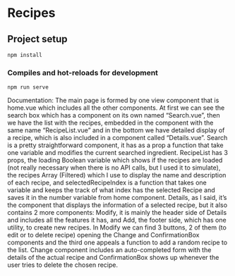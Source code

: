 # Recipes

## Project setup
```
npm install
```

### Compiles and hot-reloads for development
```
npm run serve
```
Documentation:
The main page is formed by one view component that is home.vue which includes all the other components.
At first we can see the search box which has a component on its own named “Search.vue”, then we have the list with the recipes, embedded in the component with the same name “RecipeList.vue”  and in the bottom we have detailed display of a recipe, which is also included in a component called “Details.vue”.
Search is a pretty straightforward component, it has as a prop a function that take one variable and modifies the current searched ingredient.
RecipeList has 3 props, the loading Boolean variable which shows if the recipes are loaded (not really necessary when there is no API calls, but I used it to simulate), the recipes Array (Filtered) which I use to display the name and description of each recipe, and selectedRecipeIndex is a function that takes one variable and keeps the track of what index has the selected Recipe and saves it in the number variable from home component.
Details, as I said, it’s the component that displays the information of a selected recipe, but it also contains 2 more components: Modify, it is mainly the header side of Details and includes all the features it has, and Add, the footer side, which has one utility, to create new recipes.
In Modify we can find 3 buttons, 2 of them (to edit or to delete recipe) opening the Change and ConfirmationBox components and the third one appeals a function to add a random recipe to the list. Change component includes an auto-completed  form with the details of the actual recipe and ConfirmationBox shows up whenever the user tries to delete the chosen recipe. 

